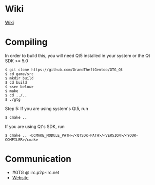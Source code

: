 Wiki
====
[Wiki](https://github.com/GrandTheftGentoo/GTG_Qt/wiki)

Compiling
=========
In order to build this, you will need Qt5 installed in your system or the Qt SDK >= 5.0
```
$ git clone https://github.com/GrandTheftGentoo/GTG_Qt
$ cd game/src
$ mkdir build
$ cd build
$ <see below>
$ make
$ cd ../..
$ ./gtg
```

Step 5:
If you are using system's Qt5, run
```
$ cmake ..
```
If you are using Qt's SDK, run
```
$ cmake .. -DCMAKE_MODULE_PATH=/<QTSDK-PATH>/<VERSION>/<YOUR-COMPILER>/cmake
```

Communication
=============
* #GTG @ irc.p2p-irc.net
* [Website](http://gtg.installgentoo.com)
